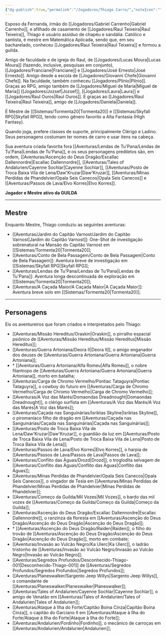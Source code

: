 ```yaml
---
{"dg-publish":true,"permalink":"/Jogadores/Thiago Carro/","noteIcon":"","created":"2025-10-13T17:42:08.670-03:00"}
---
```


Esposo da Fernanda, irmão do [[Jogadores/Gabriel Carrenho\|Gabriel Carrenho]], e afilhado de casamento de [[Jogadores/Raul Teixeira\|Raul Teixeira]], Thiago é usuário assíduo de chapéu e sandália. Católico e santista, é mestre em Matemática Aplicada, sendo que, em seu bacharelado, conheceu [[Jogadores/Raul Teixeira\|Raul Teixeira]] e formou a guilda.

Amigo de faculdade e de igreja do Raul, de [[Jogadores/Lucas Moura\|Lucas Moura]] (fazendo, inclusive, pesquisas em conjunto), [[Jogadores/Franciane\|Franciane]] e [[Jogadores/José Ernesto\|José Ernesto]]. Amigo desde a escola de [[Jogadores/Giovanni Chefe\|Giovanni Chefe]].
Na faculdade, também conheceu [[Jogadores/Plínio\|Plínio]]. Graças ao RPG, amigo também de [[Jogadores/Miguel de Maria\|Miguel de Maria]] [[Jogadores/Jozsef\|Jozsef]], [[Jogadores/Laura\|Laura]] e [[Jogadores/Raul Ouros\|Raul Ouros]].
E graças ao [[Jogadores/Raul Teixeira\|Raul Teixeira]], amigo de [[Jogadores/Daniela\|Daniela]].

É Mestre de [[Sistemas/Tormenta20\|Tormenta20]] e [[Sistemas/Skyfall RPG\|Skyfall RPG]], tendo como gênero favorito a Alta Fantasia (High Fantasy).

Quando joga, prefere classes de suporte, principalmente Clérigo e Ladino. Seus personagens costumam ter nomes de carro e usar itens na cabeça.

Sua aventura criada favorita fora [[Aventuras/Lendas de Tu'Pana/Lendas de Tu'Pana\|Lendas de Tu'Pana]], e os seus personagens prediletos são, em ordem, [[Aventuras/Ascenção do Deus Dragão/Escallac Dallennordre\|Escallac Dallennordre]], [[Aventuras/Tales of Andalurien/Cayenne Sochlar\|Cayenne Sochlar]], [[Aventuras/Posto de Troca Baixa Vila de Lena/Daw'Kruzar\|Daw'Kruzar]], [[Aventuras/Minas Perdidas de Phandelvier/Opala Seis Canecos\|Opala Seis Canecos]] e [[Aventuras/Passos de Lava/Elvo Korres\|Elvo Korres]].

**Jogador e Mestre ativo da GUILDA**

---
## Mestre
Enquanto Mestre, Thiago conduziu as seguintes aventuras:
- [[Aventuras/Jardim do Capitão Varnost/Jardim do Capitão Varnost\|Jardim do Capitão Varnost]]: One-Shot de investigação sobrenatural na Mansão do Capitão Varnost em [[Sistemas/Tormenta20\|Tormenta20]];
- [[Aventuras/Conto de Bela Passagem/Conto de Bela Passagem\|Conto de Bela Passagem]]: Aventura breve de investigação em [[Sistemas/Skyfall RPG\|Skyfall RPG]];
- [[Aventuras/Lendas de Tu'Pana/Lendas de Tu'Pana\|Lendas de Tu'Pana]]: Aventura longa descontinuada de exploração em [[Sistemas/Tormenta20\|Tormenta20]];
- [[Aventuras/A Caçada Maior/A Caçada Maior\|A Caçada Maior]]: Aventura breve solo em [[Sistemas/Tormenta20\|Tormenta20]];
---
## Personagens
Eis os aventureiros que foram criados e interpretados pelo Thiago:
- [[Aventuras/Missão Hereditus/Oraskin\|Oraskin]], o pirralho espacial psiônico de [[Aventuras/Missão Hereditus/Missão Hereditus\|Missão Hereditus]];
- [[Aventuras/Guerra Artoniana/Deora II\|Deora II]], o amigo enganador dos deuses de [[Aventuras/Guerra Artoniana/Guerra Artoniana\|Guerra Artoniana]];
- † [[Aventuras/Guerra Artoniana/Alfa Romeu\|Alfa Romeu]], o nobre filantropo de [[Aventuras/Guerra Artoniana/Guerra Artoniana\|Guerra Artoniana]], morto em batalha;
- [[Aventuras/Carga de Chromo Vermelho/Pontiac Tataguyra\|Pontiac Tataguyra]], o cowboy do futuro em [[Aventuras/Carga de Chromo Vermelho/Carga de Chromo Vermelho\|Carga de Chromo Vermelho]];
- [[Aventuras/A Voz das Marés/Domaondas Dreadnought\|Domaondas Dreadnought]], o clérigo surfista em [[Aventuras/A Voz das Marés/A Voz das Marés\|A Voz das Marés]];
- [[Aventuras/Caçada nas Sanguinárias/Isriktas Skyline\|Isriktas Skyline]], o piromaníaco filho de dragão em [[Aventuras/Caçada nas Sanguinárias/Caçada nas Sanguinárias\|Caçada nas Sanguinárias]];
- [[Aventuras/Posto de Troca Baixa Vila de Lena/Daw'Kruzar\|Daw'Kruzar]], o guardião da luz em [[Aventuras/Posto de Troca Baixa Vila de Lena/Posto de Troca Baixa Vila de Lena\|Posto de Troca Baixa Vila de Lena]];
- [[Aventuras/Passos de Lava/Elvo Korres\|Elvo Korres]], o harpia de [[Aventuras/Passos de Lava/Passos de Lava\|Passos de Lava]];
- [[Aventuras/Conflito das Águas/Drozd\|Drozd]], o troglodita selvagem de [[Aventuras/Conflito das Águas/Conflito das Águas\|Conflito das Águas]];
- [[Aventuras/Minas Perdidas de Phandelvier/Opala Seis Canecos\|Opala Seis Canecos]], o vingador de Tesla em [[Aventuras/Minas Perdidas de Phandelvier/Minas Perdidas de Phandelvier\|Minas Perdidas de Phandelvier]];
- [[Aventuras/Começo da Guilda/Mil Vozes\|Mil Vozes]], o bardo das mil vozes de [[Aventuras/Começo da Guilda/Começo da Guilda\|Começo da Guilda]];
- [[Aventuras/Ascenção do Deus Dragão/Escallac Dallennordre\|Escallac Dallennordre]], o ranzinza da floresta em [[Aventuras/Ascenção do Deus Dragão/Ascenção do Deus Dragão\|Ascenção do Deus Dragão]];
- † [[Aventuras/Ascenção do Deus Dragão/Raiden\|Raiden]], o filho do trovão de [[Aventuras/Ascenção do Deus Dragão/Ascenção do Deus Dragão\|Ascenção do Deus Dragão]], morto em combate;
- [[Aventuras/Invasão ao Vulcão Negro/Ka Ulerc\|Ka Ulerc]], o ladrão tristonho de [[Aventuras/Invasão ao Vulcão Negro/Invasão ao Vulcão Negro\|Invasão ao Vulcão Negro]];
- [[Aventuras/Segredos Profundos/Desconhecido-Thiago-001\|Desconhecido-Thiago-001]] de [[Aventuras/Segredos Profundos/Segredos Profundos\|Segredos Profundos]];
- [[Aventuras/Planeswalker/Sargento Jeep Willys\|Sargento Jeep Willys]], o comandante de [[Aventuras/Planeswalker/Planeswalker\|Planeswalker]];
- [[Aventuras/Tales of Andalurien/Cayenne Sochlar\|Cayenne Sochlar]], o amigo de Venatão em [[Aventuras/Tales of Andalurien/Tales of Andalurien\|Tales of Andalurien]];
- [[Aventuras/Ataque à Ilha do Forte/Capitão Boina Cinza\|Capitão Boina Cinza]], o capitão do Garciano II em [[Aventuras/Ataque à Ilha do Forte/Ataque à Ilha do Forte\|Ataque à Ilha do Forte]];
- [[Aventuras/Andalurien/Fordinho\|Fordinho]], o mecânico de carroças em [[Aventuras/Andalurien/Andalurien\|Andalurien]];